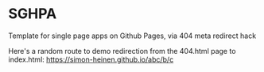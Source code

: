 # SGHPA
Template for single page apps on Github Pages, via 404 meta redirect hack

Here's a random route to demo redirection from the 404.html page to index.html: https://simon-heinen.github.io/abc/b/c
